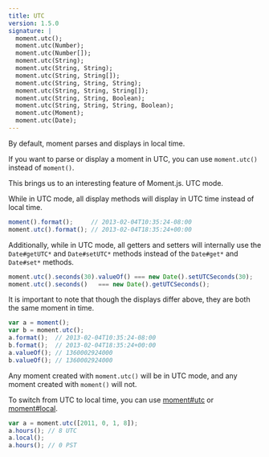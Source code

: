 ```yaml
---
title: UTC
version: 1.5.0
signature: |
  moment.utc();
  moment.utc(Number);
  moment.utc(Number[]);
  moment.utc(String);
  moment.utc(String, String);
  moment.utc(String, String[]);
  moment.utc(String, String, String);
  moment.utc(String, String, String[]);
  moment.utc(String, String, Boolean);
  moment.utc(String, String, String, Boolean);
  moment.utc(Moment);
  moment.utc(Date);
---
```



By default, moment parses and displays in local time.

If you want to parse or display a moment in UTC, you can use `moment.utc()` instead of `moment()`.

This brings us to an interesting feature of Moment.js. UTC mode.

While in UTC mode, all display methods will display in UTC time instead of local time.

```javascript
moment().format();     // 2013-02-04T10:35:24-08:00
moment.utc().format(); // 2013-02-04T18:35:24+00:00
```

Additionally, while in UTC mode, all getters and setters will internally use the `Date#getUTC*` and `Date#setUTC*` methods instead of the `Date#get*` and `Date#set*` methods.

```javascript
moment.utc().seconds(30).valueOf() === new Date().setUTCSeconds(30);
moment.utc().seconds()   === new Date().getUTCSeconds();
```

It is important to note that though the displays differ above, they are both the same moment in time.

```javascript
var a = moment();
var b = moment.utc();
a.format();  // 2013-02-04T10:35:24-08:00
b.format();  // 2013-02-04T18:35:24+00:00
a.valueOf(); // 1360002924000
b.valueOf(); // 1360002924000
```

Any moment created with `moment.utc()` will be in UTC mode, and any moment created with `moment()` will not.

To switch from UTC to local time, you can use [moment#utc](#/manipulating/utc/) or [moment#local](#/manipulating/local/).

```javascript
var a = moment.utc([2011, 0, 1, 8]);
a.hours(); // 8 UTC
a.local();
a.hours(); // 0 PST
```
